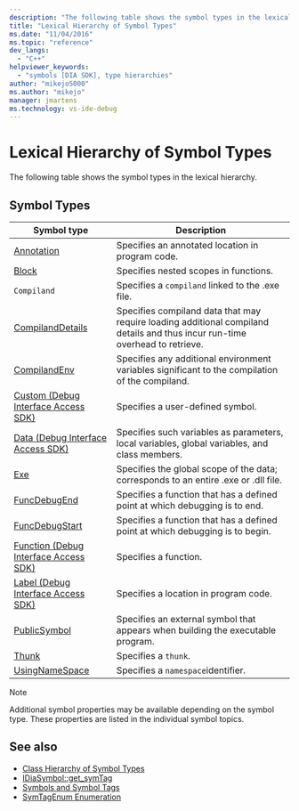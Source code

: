 ```yaml
---
description: "The following table shows the symbol types in the lexical hierarchy."
title: "Lexical Hierarchy of Symbol Types"
ms.date: "11/04/2016"
ms.topic: "reference"
dev_langs:
  - "C++"
helpviewer_keywords:
  - "symbols [DIA SDK], type hierarchies"
author: "mikejo5000"
ms.author: "mikejo"
manager: jmartens
ms.technology: vs-ide-debug
---
```

# Lexical Hierarchy of Symbol Types

The following table shows the symbol types in the lexical hierarchy.

## Symbol Types

|Symbol type|Description|
|-----------------|-----------------|
|[Annotation](../../debugger/debug-interface-access/annotation.md)|Specifies an annotated location in program code.|
|[Block](../../debugger/debug-interface-access/block.md)|Specifies nested scopes in functions.|
|`Compiland`|Specifies a `compiland` linked to the .exe file.|
|[CompilandDetails](../../debugger/debug-interface-access/compilanddetails.md)|Specifies compiland data that may require loading additional compiland details and thus incur run-time overhead to retrieve.|
|[CompilandEnv](../../debugger/debug-interface-access/compilandenv.md)|Specifies any additional environment variables significant to the compilation of the compiland.|
|[Custom (Debug Interface Access SDK)](../../debugger/debug-interface-access/custom-debug-interface-access-sdk.md)|Specifies a user-defined symbol.|
|[Data (Debug Interface Access SDK)](../../debugger/debug-interface-access/data-debug-interface-access-sdk.md)|Specifies such variables as parameters, local variables, global variables, and class members.|
|[Exe](../../debugger/debug-interface-access/exe.md)|Specifies the global scope of the data; corresponds to an entire .exe or .dll file.|
|[FuncDebugEnd](../../debugger/debug-interface-access/funcdebugend.md)|Specifies a function that has a defined point at which debugging is to end.|
|[FuncDebugStart](../../debugger/debug-interface-access/funcdebugstart.md)|Specifies a function that has a defined point at which debugging is to begin.|
|[Function (Debug Interface Access SDK)](../../debugger/debug-interface-access/function-debug-interface-access-sdk.md)|Specifies a function.|
|[Label (Debug Interface Access SDK)](../../debugger/debug-interface-access/label-debug-interface-access-sdk.md)|Specifies a location in program code.|
|[PublicSymbol](../../debugger/debug-interface-access/publicsymbol.md)|Specifies an external symbol that appears when building the executable program.|
|[Thunk](../../debugger/debug-interface-access/thunk.md)|Specifies a `thunk`.|
|[UsingNameSpace](../../debugger/debug-interface-access/usingnamespace.md)|Specifies a `namespace`identifier.|

> [!NOTE]
> Additional symbol properties may be available depending on the symbol type. These properties are listed in the individual symbol topics.

## See also
- [Class Hierarchy of Symbol Types](../../debugger/debug-interface-access/class-hierarchy-of-symbol-types.md)
- [IDiaSymbol::get_symTag](../../debugger/debug-interface-access/idiasymbol-get-symtag.md)
- [Symbols and Symbol Tags](../../debugger/debug-interface-access/symbols-and-symbol-tags.md)
- [SymTagEnum Enumeration](../../debugger/debug-interface-access/symtagenum.md)
